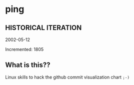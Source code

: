 # ping

## HISTORICAL ITERATION
2002-05-12

Incremented: 1805

## What is this?? 
Linux skills to hack the github commit visualization chart `;-)`
